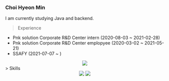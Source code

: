 ### Choi Hyeon Min

I am currently studying Java and backend.


> Experience
- Pnk solution Corporate R&D Center intern (2020-08-03 ~ 2021-02-28)
- Pnk solution Corporate R&D Center emplopyee (2020-03-02 ~ 2021-05-21)
- SSAFY (2021-07-07 ~  )
 
<div align="center">
<img src="https://img.shields.io/github/followers/hmhmchm?style=social"/>
</div> 
> Skills
<div align="center">
<img src="https://img.shields.io/badge/-Java-007396?style=flat&logo=Java"> <img src="https://img.shields.io/badge/-Unity-000000?style=flat&logo=Unity">
</div> 
<!--
**hmhmchm/hmhmchm** is a ✨ _special_ ✨ repository because its `README.md` (this file) appears on your GitHub profile.

Here are some ideas to get you started:

- 🔭 I’m currently working on ...
- 🌱 I’m currently learning ...
- 👯 I’m looking to collaborate on ...
- 🤔 I’m looking for help with ...
- 💬 Ask me about ...
- 📫 How to reach me: ...
- 😄 Pronouns: ...
- ⚡ Fun fact: ...
--> 
